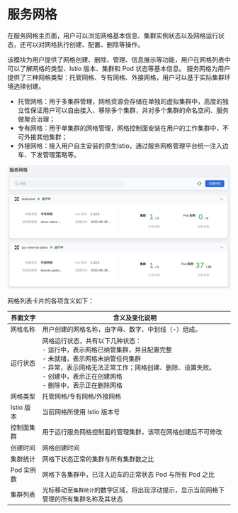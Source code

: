 # 服务网格

在服务网格主页面，用户可以浏览网格基本信息、集群实例状态以及网格运行状态，还可以对网格执行创建、配置、删除等操作。

该模块为用户提供了网格创建、删除、管理、信息展示等功能，用户在网格列表中可以了解网格的类型、Istio 版本、集群和 Pod 状态等基本信息。
服务网格为用户提供了三种网格类型：托管网格、专有网格、外接网格，用户可以基于实际集群环境选择创建。

- 托管网格：用于多集群管理，网格资源会存储在单独的虚拟集群中，高度的独立性保证用户可以自由接入、移除多个集群，并对多个集群的命名空间、服务做聚合治理；
- 专有网格：用于单集群的网格管理，网格控制面安装在用户的工作集群中，不可外接其他集群；
- 外接网格：接入用户自主安装的原生Istio，通过服务网格管理平台统一注入边车、下发管理策略等。

![查看服务网格](../../images/servicemesh01.png)

网格列表卡片的各项含义如下：

| 界面文字     | 含义及变化说明                                               |
| ------------ | ------------------------------------------------------------ |
| 网格名称    | 用户创建的网格名称，由字母、数字、中划线（-）组成。          |
| 运行状态     | 网格运行状态，共有以下几种状态：<br />- 运行中，表示网格已纳管集群，并且配置完整<br />- 未就绪，表示网格未纳管任何集群 <br />- 异常，表示网格无法正常工作；网格创建、删除、设置失败。 <br />- 创建中，表示正在创建网格 <br />- 删除中，表示正在删除网格 |
| 网格类型     | 托管网格/专有网格/外接网格                                             |
| Istio 版本   | 当前网格所使用 Istio 版本号                                           |
| 控制面集群   | 用于运行服务网格控制面的管理集群，该项在网格创建后不可修改   |
| 创建时间     | 网格创建时间                                                 |
| 集群统计     | 网格下状态正常的集群与所有集群数之比                         |
| Pod 实例数 | 网格下各集群中，已注入边车的正常状态 Pod 与所有 Pod 之比     |
| 集群列表     | 光标移动至`集群统计`的数字区域，将出现浮动提示，显示当前网格下管理的所有集群名称及其状态 |
